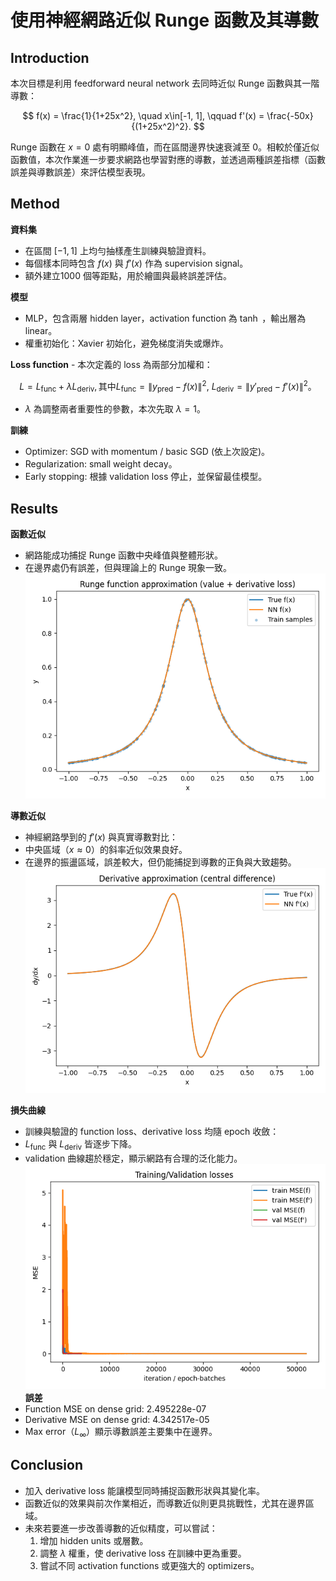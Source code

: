 # 使用神經網路近似 Runge 函數及其導數

## Introduction

本次目標是利用 feedforward neural network 去同時近似 Runge
函數與其一階導數：

$$
f(x) = \frac{1}{1+25x^2}, \quad x\in[-1, 1], 
\qquad
f'(x) = \frac{-50x}{(1+25x^2)^2}.
$$

Runge 函數在 $x=0$ 處有明顯峰值，而在區間邊界快速衰減至
0。相較於僅近似函數值，本次作業進一步要求網路也學習對應的導數，並透過兩種誤差指標（函數誤差與導數誤差）來評估模型表現。

## Method

**資料集** 
- 在區間 $[-1,1]$ 上均勻抽樣產生訓練與驗證資料。 
- 每個樣本同時包含 $f(x)$ 與 $f'(x)$ 作為 supervision signal。 
- 額外建立1000 個等距點，用於繪圖與最終誤差評估。

**模型** 
- MLP，包含兩層 hidden layer，activation function 為 
$\tanh$ ，輸出層為 linear。 
- 權重初始化：Xavier
初始化，避免梯度消失或爆炸。

**Loss function** - 本次定義的 loss 為兩部分加權和： 

$$
  L = L_{\text{func}} + \lambda L_{\text{deriv}},
 \text{其中}
L_{\text{func}} = \|y_{\text{pred}} - f(x)\|^2,\
L_{\text{deriv}} = \|y'_{\text{pred}} - f'(x)\|^2。 
$$
- $\lambda$ 為調整兩者重要性的參數，本次先取 $\lambda=1$。

**訓練** 
- Optimizer: SGD with momentum / basic SGD (依上次設定)。
- Regularization: small weight decay。
- Early stopping: 根據 validation loss 停止，並保留最佳模型。

## Results

**函數近似** 
- 網路能成功捕捉 Runge 函數中央峰值與整體形狀。
- 在邊界處仍有誤差，但與理論上的 Runge 現象一致。
![Figure_1](Fig\Figure_1.png)

**導數近似** 
- 神經網路學到的 $f'(x)$ 與真實導數對比：
- 中央區域（$x \approx 0$）的斜率近似效果良好。
- 在邊界的振盪區域，誤差較大，但仍能捕捉到導數的正負與大致趨勢。
![Figure_2](Fig\Figure_2.png)

**損失曲線** 
- 訓練與驗證的 function loss、derivative loss 均隨 epoch
收斂：
- $L_{\text{func}}$ 與 $L_{\text{deriv}}$ 皆逐步下降。
- validation 曲線趨於穩定，顯示網路有合理的泛化能力。
![Figure_3](Fig\Figure_3.png)
**誤差**
- Function MSE on dense grid:
2.495228e-07
- Derivative MSE on dense grid:
4.342517e-05
- Max error（$L_\infty$）顯示導數誤差主要集中在邊界。

## Conclusion

-   加入 derivative loss 能讓模型同時捕捉函數形狀與其變化率。
-   函數近似的效果與前次作業相近，而導數近似則更具挑戰性，尤其在邊界區域。
-   未來若要進一步改善導數的近似精度，可以嘗試：
    1.  增加 hidden units 或層數。
    2.  調整 $\lambda$ 權重，使 derivative loss 在訓練中更為重要。
    3.  嘗試不同 activation functions 或更強大的 optimizers。
